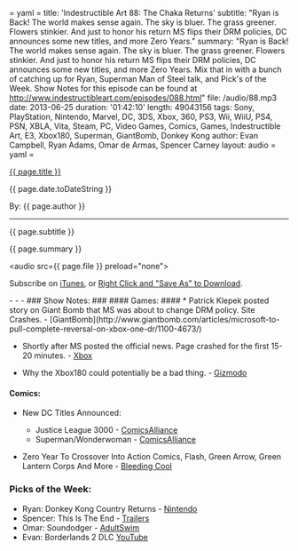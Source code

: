 = yaml =
title: 'Indestructible Art 88: The Chaka Returns'
subtitle: "Ryan is Back! The world makes sense again. The sky is bluer. The grass greener. Flowers stinkier. And just to honor his return MS flips their DRM policies, DC announces some new titles, and more Zero Years."
summary: "Ryan is Back! The world makes sense again. The sky is bluer. The grass greener. Flowers stinkier. And just to honor his return MS flips their DRM policies, DC announces some new titles, and more Zero Years. Mix that in with a bunch of catching up for Ryan, Superman Man of Steel talk, and Pick's of the Week. Show Notes for this episode can be found at http://www.indestructibleart.com/episodes/088.html"
file: /audio/88.mp3
date: 2013-06-25
duration: '01:42:10'
length: 49043156
tags: Sony, PlayStation, Nintendo, Marvel, DC, 3DS, Xbox, 360, PS3, Wii, WiiU, PS4, PSN, XBLA, Vita, Steam, PC, Video Games, Comics, Games, Indestructible Art, E3, Xbox180, Superman, GiantBomb, Donkey Kong
author: Evan Campbell, Ryan Adams, Omar de Armas, Spencer Carney
layout: audio
= yaml =

<a href="{{ page.url }}" class='postTitleLink'><p class='postTitle'>{{ page.title }}</p></a>
<p class='postPublished'>{{ page.date.toDateString }}</p>
<p class='postAuthor'>By: {{ page.author }}</p>
<hr>
<p class='podcastSummary'>{{ page.subtitle }}</p>

<p class='podcastSummary'>{{ page.summary }}</p>

<audio src={{ page.file }} preload="none"></audio>
<p class='subLinks'>Subscribe on <a href='http://bit.ly/iapodcast'>iTunes</a>, or <a href={{ page.file }}>Right Click and "Save As" to Download</a>.</p>
- - -
### Show Notes:  ###
#### Games: ####
* Patrick Klepek posted story on Giant Bomb that MS was about to change DRM policy. Site Crashes. - [GiantBomb](http://www.giantbomb.com/articles/microsoft-to-pull-complete-reversal-on-xbox-one-dr/1100-4673/)

* Shortly after MS posted the official news. Page crashed for the first 15-20 minutes. - [Xbox](http://news.xbox.com/2013/06/update)

* Why the Xbox180 could potentially be a bad thing. - [Gizmodo](http://gizmodo.com/the-xbox-one-just-got-way-worse-and-its-our-fault-u514411905)
  
#### Comics: ####
* New DC Titles Announced:
    * Justice League 3000 - [ComicsAlliance](http://www.comicsalliance.com/2013/06/18/justice-league-3000-giffen-dematteis-kevin-maguire-dc-howard-porter/)
    * Superman/Wonderwoman - [ComicsAlliance](http://www.comicsalliance.com/2013/06/17/superman-wonder-woman-team-up-kiss-comic-charles-soule-tony-daniel/)

* Zero Year To Crossover Into Action Comics, Flash, Green Arrow, Green Lantern Corps And More - [Bleeding Cool](http://www.bleedingcool.com/2013/06/18/zero-year-to-crossover-into-action-comics-flash-green-arrow-green-lantern-corps-and-more/)
  
### Picks of the Week: ###
* Ryan: Donkey Kong Country Returns - [Nintendo](http://donkeykong.nintendo.com/)
* Spencer: This Is The End - [Trailers](http://trailers.apple.com/trailers/sony_pictures/thisistheend/)
* Omar: Soundodger - [AdultSwim](http://games.adultswim.com/soundodger-puzzle-online-game.html)
* Evan: Borderlands 2 DLC [YouTube](http://www.youtube.com/watch?v=_hVJ2dTU7RM)